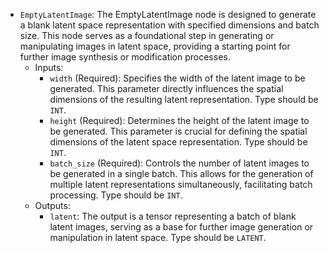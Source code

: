 - `EmptyLatentImage`: The EmptyLatentImage node is designed to generate a blank latent space representation with specified dimensions and batch size. This node serves as a foundational step in generating or manipulating images in latent space, providing a starting point for further image synthesis or modification processes.
    - Inputs:
        - `width` (Required): Specifies the width of the latent image to be generated. This parameter directly influences the spatial dimensions of the resulting latent representation. Type should be `INT`.
        - `height` (Required): Determines the height of the latent image to be generated. This parameter is crucial for defining the spatial dimensions of the latent space representation. Type should be `INT`.
        - `batch_size` (Required): Controls the number of latent images to be generated in a single batch. This allows for the generation of multiple latent representations simultaneously, facilitating batch processing. Type should be `INT`.
    - Outputs:
        - `latent`: The output is a tensor representing a batch of blank latent images, serving as a base for further image generation or manipulation in latent space. Type should be `LATENT`.
